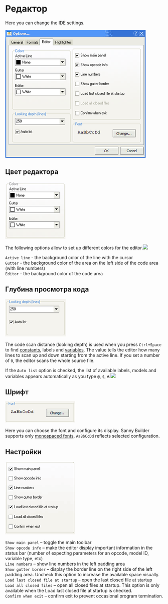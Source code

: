 # Редактор

Here you can change the IDE settings.

![](../../.gitbook/assets/editor_page1.png)

## Цвет редактора

![](../../.gitbook/assets/editor_colors.png)

The following options allow to set up different colors for the editor.![](mk:@MSITStore:D:\Coding\Delphi\Sanny\misc\HelpSystem\chm\help.chm::/old/options/sbo/editor_colors.png)

`Active line` - the background color of the line with the cursor  
`Gutter` - the background color of the area on the left side of the code area \(with line numbers\)  
`Editor` - the background color of the code area

## Глубина просмотра кода

![](../../.gitbook/assets/editor_look.png)

The code scan distance \(looking depth\) is used when you press `Ctrl+Space` to find [constants](../../coding/constants.md), labels and [variables](../../coding/variables.md). The value tells the editor how many lines to scan up and down starting from the active line. If you set a number of `0`, the editor scans the whole source file.

If the `Auto list` option is checked, the list of available labels, models and variables appears automatically as you type `@`, `$`, `#`.![](mk:@MSITStore:D:\Coding\Delphi\Sanny\misc\HelpSystem\chm\help.chm::/old/options/sbo/editor_opt.png)

## Шрифт

![](../../.gitbook/assets/editor_font.png)

Here you can choose the font and configure its display. Sanny Builder supports only [monospaced fonts](https://en.wikipedia.org/wiki/Monospaced_font). `AaBbCcDd` reflects selected configuration.

## Настройки

![](../../.gitbook/assets/editor_opt.png)

`Show main panel` – toggle the main toolbar  
`Show opcode info` – make the editor display important information in the status bar \(number of expecting parameters for an opcode, model ID, variable type, etc\)  
`Line numbers` – show line numbers in the left padding area  
`Show gutter border` – display the border line on the right side of the left padding area. Uncheck this option to increase the available space visually.  
`Load last closed file at startup` – open the last closed file at startup  
`Load all closed files` – open all closed files at startup. This option is only available when the Load last closed file at startup is checked.  
`Confirm when exit` – confirm exit to prevent occasional program termination.

## 

